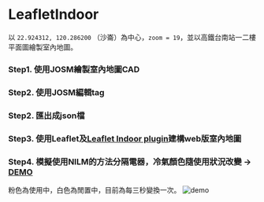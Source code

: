 # LeafletIndoor
以 `22.924312, 120.286200` （沙崙）為中心，`zoom = 19`，並以高鐵台南站一二樓平面圖繪製室內地圖。
### Step1. 使用JOSM繪製室內地圖CAD
### Step2. 使用JOSM編輯tag
### Step2. 匯出成json檔
### Step3. 使用Leaflet及[Leaflet Indoor plugin](https://github.com/cbaines/leaflet-indoor)建構web版室內地圖
### Step4. 模擬使用NILM的方法分隔電器，冷氣顏色隨使用狀況改變 → [DEMO](https://itsuki8606.github.io/LeafletIndoor/)
粉色為使用中，白色為閒置中，目前為每三秒變換一次。
![demo](https://i.imgur.com/EcTnX2d.png)
